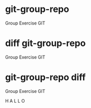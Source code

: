 # git-group-repo
Group Exercise GIT

# diff git-group-repo
Group Exercise GIT

# git-group-repo diff
Group Exercise GIT

H
A
L
L
O